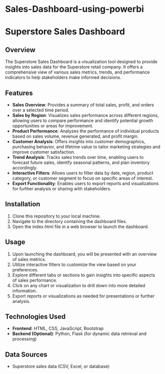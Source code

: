# Sales-Dashboard-using-powerbi
# Superstore Sales Dashboard

## Overview
The Superstore Sales Dashboard is a visualization tool designed to provide insights into sales data for the Superstore retail company. It offers a comprehensive view of various sales metrics, trends, and performance indicators to help stakeholders make informed decisions.

## Features
- **Sales Overview**: Provides a summary of total sales, profit, and orders over a selected time period.
- **Sales by Region**: Visualizes sales performance across different regions, allowing users to compare performance and identify potential growth opportunities or areas for improvement.
- **Product Performance**: Analyzes the performance of individual products based on sales volume, revenue generated, and profit margin.
- **Customer Analysis**: Offers insights into customer demographics, purchasing behavior, and lifetime value to tailor marketing strategies and improve customer satisfaction.
- **Trend Analysis**: Tracks sales trends over time, enabling users to forecast future sales, identify seasonal patterns, and plan inventory accordingly.
- **Interactive Filters**: Allows users to filter data by date, region, product category, or customer segment to focus on specific areas of interest.
- **Export Functionality**: Enables users to export reports and visualizations for further analysis or sharing with stakeholders.

## Installation
1. Clone this repository to your local machine.
2. Navigate to the directory containing the dashboard files.
3. Open the index.html file in a web browser to launch the dashboard.

## Usage
1. Upon launching the dashboard, you will be presented with an overview of sales metrics.
2. Utilize interactive filters to customize the view based on your preferences.
3. Explore different tabs or sections to gain insights into specific aspects of sales performance.
4. Click on any chart or visualization to drill down into more detailed information.
5. Export reports or visualizations as needed for presentations or further analysis.

## Technologies Used
- **Frontend**: HTML, CSS, JavaScript, Bootstrap
- **Backend (Optional)**: Python, Flask (for dynamic data retrieval and processing)

## Data Sources
- Superstore sales data (CSV, Excel, or database)


